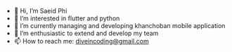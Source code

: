 - 👋 Hi, I’m Saeid Phi
- 👀 I’m interested in flutter and python
- 🌱 I’m currently managing and developing khanchoban mobile application 
- 💞️ I’m enthusiastic to extend and develop my team
- 📫 How to reach me: diveincoding@gmail.com

<!---
Diveincoding/Diveincoding is a ✨ special ✨ repository because its `README.md` (this file) appears on your GitHub profile.
You can click the Preview link to take a look at your changes.
--->
